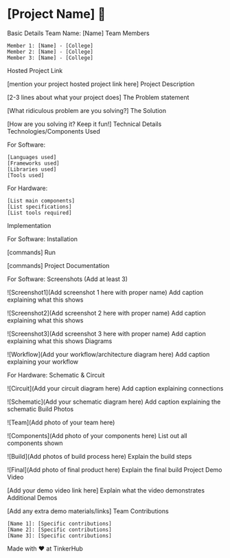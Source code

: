 <h1>[Project Name] 🎯</h1>
Basic Details
Team Name: [Name]
Team Members

    Member 1: [Name] - [College]
    Member 2: [Name] - [College]
    Member 3: [Name] - [College]

Hosted Project Link

[mention your project hosted project link here]
Project Description

[2-3 lines about what your project does]
The Problem statement

[What ridiculous problem are you solving?]
The Solution

[How are you solving it? Keep it fun!]
Technical Details
Technologies/Components Used

For Software:

    [Languages used]
    [Frameworks used]
    [Libraries used]
    [Tools used]

For Hardware:

    [List main components]
    [List specifications]
    [List tools required]

Implementation

For Software:
Installation

[commands]
Run

[commands]
Project Documentation

For Software:
Screenshots (Add at least 3)

![Screenshot1](Add screenshot 1 here with proper name) Add caption explaining what this shows

![Screenshot2](Add screenshot 2 here with proper name) Add caption explaining what this shows

![Screenshot3](Add screenshot 3 here with proper name) Add caption explaining what this shows
Diagrams

![Workflow](Add your workflow/architecture diagram here) Add caption explaining your workflow

For Hardware:
Schematic & Circuit

![Circuit](Add your circuit diagram here) Add caption explaining connections

![Schematic](Add your schematic diagram here) Add caption explaining the schematic
Build Photos

![Team](Add photo of your team here)

![Components](Add photo of your components here) List out all components shown

![Build](Add photos of build process here) Explain the build steps

![Final](Add photo of final product here) Explain the final build
Project Demo
Video

[Add your demo video link here] Explain what the video demonstrates
Additional Demos

[Add any extra demo materials/links]
Team Contributions

    [Name 1]: [Specific contributions]
    [Name 2]: [Specific contributions]
    [Name 3]: [Specific contributions]

Made with ❤️ at TinkerHub
